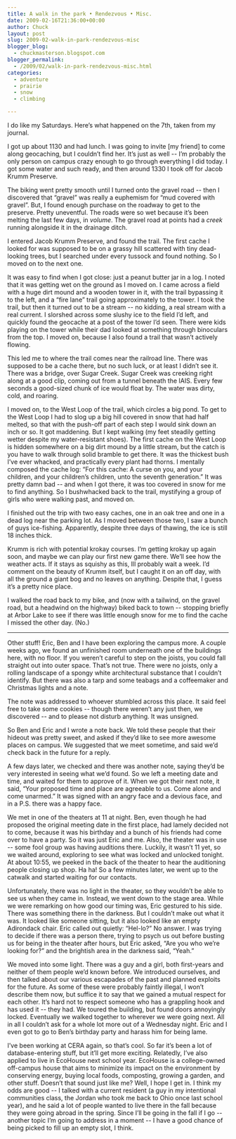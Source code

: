 ```yaml
---
title: A walk in the park • Rendezvous • Misc.
date: 2009-02-16T21:36:00+00:00
author: Chuck
layout: post
slug: 2009-02-walk-in-park-rendezvous-misc
blogger_blog:
  - chuckmasterson.blogspot.com
blogger_permalink:
  - /2009/02/walk-in-park-rendezvous-misc.html
categories:
  - adventure
  - prairie
  - snow
  - climbing

---
```

I do like my Saturdays. Here’s what happened on the 7th, taken from my journal.  

I got up about 1130 and had lunch. I was going to invite [my friend] to come
along geocaching, but I couldn’t find her. It’s just as well -- I’m probably
the only person on campus crazy enough to go through everything I did today. I
got some water and such ready, and then around 1330 I took off for Jacob Krumm
Preserve.  

The biking went pretty smooth until I turned onto the gravel road -- then I
discovered that “gravel” was really a euphemism for “mud covered with gravel”.
But, I found enough purchase on the roadway to get to the preserve. Pretty
uneventful. The roads were so wet because it’s been melting the last few days,
in _volume_. The gravel road at points had a _creek_ running alongside it in
the drainage ditch.  

I entered Jacob Krumm Preserve, and found the trail. The first cache I looked
for was supposed to be on a grassy hill scattered with tiny dead-looking trees,
but I searched under every tussock and found nothing. So I moved on to the next
one.  

It was easy to find when I got close: just a peanut butter jar in a log. I
noted that it was getting wet on the ground as I moved on. I came across a
field with a huge dirt mound and a wooden tower in it, with the trail bypassing
it to the left, and a “fire lane” trail going approximately to the tower. I
took the trail, but then it turned out to be a stream -- no kidding, a real
stream with a real current. I slorshed across some slushy ice to the field I’d
left, and quickly found the geocache at a post of the tower I’d seen. There
were kids playing on the tower while their dad looked at something through
binoculars from the top. I moved on, because I also found a trail that wasn’t
actively flowing.  

This led me to where the trail comes near the railroad line. There was supposed
to be a cache there, but no such luck, or at least I didn’t see it. There was a
bridge, over Sugar Creek. Sugar Creek was creeking right along at a good clip,
coming out from a tunnel beneath the IAIS. Every few seconds a good-sized chunk
of ice would float by. The water was dirty, cold, and roaring.  

I moved on, to the West Loop of the trail, which circles a big pond. To get to
the West Loop I had to slog up a big hill covered in snow that had half melted,
so that with the push-off part of each step I would sink down an inch or so. It
got maddening. But I kept walking (my feet steadily getting wetter despite my
water-resistant shoes). The first cache on the West Loop is hidden somewhere on
a big dirt mound by a little stream, but the catch is you have to walk through
solid bramble to get there. It was the thickest bush I’ve ever whacked, and
practically every plant had thorns. I mentally composed the cache log: “For
this cache: A curse on you, and your children, and your children’s children,
unto the seventh generation.” It was pretty damn bad -- and when I got there,
it was too covered in snow for me to find anything. So I bushwhacked back to
the trail, mystifying a group of girls who were walking past, and moved on.  

I finished out the trip with two easy caches, one in an oak tree and one in a
dead log near the parking lot. As I moved between those two, I saw a bunch of
guys ice-fishing. Apparently, despite three days of thawing, the ice is still
18 inches thick.  

Krumm is rich with potential krokay courses. I’m getting krokay up again soon,
and maybe we can play our first new game there. We’ll see how the weather acts.
If it stays as squishy as this, Ill probably wait a week. I’d comment on the
beauty of Krumm itself, but I caught it on an off day, with all the ground a
giant bog and no leaves on anything. Despite that, I guess it’s a pretty nice
place.  

I walked the road back to my bike, and (now with a tailwind, on the gravel
road, but a headwind on the highway) biked back to town -- stopping briefly at
Arbor Lake to see if there was little enough snow for me to find the cache I
missed the other day. (No.)

* * *

Other stuff!  Eric, Ben and I have been exploring the campus more. A couple
weeks ago, we found an unfinished room underneath one of the buildings here,
with no floor. If you weren’t careful to step on the joists, you could fall
straight out into outer space. That’s not true. There were no joists, only a
rolling landscape of a spongy white architectural substance that I couldn’t
identify. But there was also a tarp and some teabags and a coffeemaker and
Christmas lights and a note.  

The note was addressed to whoever stumbled across this place. It said feel free
to take some cookies -- though there weren’t any just then, we discovered --
and to please not disturb anything. It was unsigned.  

So Ben and Eric and I wrote a note back. We told these people that their
hideout was pretty sweet, and asked if they’d like to see more awesome places
on campus. We suggested that we meet sometime, and said we’d check back in the
future for a reply.  

A few days later, we checked and there was another note, saying they’d be very
interested in seeing what we’d found. So we left a meeting date and time, and
waited for them to approve of it. When we got their next note, it said, “Your
proposed time and place are agreeable to us. Come alone and come unarmed.” It
was signed with an angry face and a devious face, and in a P.S. there was a
happy face.  

We met in one of the theaters at 11 at night. Ben, even though he had proposed
the original meeting date in the first place, had lamely decided not to come,
because it was his birthday and a bunch of his friends had come over to have a
party. So it was just Eric and me. Also, the theater was in use -- some fool
group was having auditions there. Luckily, it wasn’t 11 yet, so we waited
around, exploring to see what was locked and unlocked tonight. At about 10:55,
we peeked in the back of the theater to hear the auditioning people closing up
shop. Ha ha! So a few minutes later, we went up to the catwalk and started
waiting for our contacts.  

Unfortunately, there was no light in the theater, so they wouldn’t be able to
see us when they came in. Instead, we went down to the stage area. While we
were remarking on how good our timing was, Eric gestured to his side. There was
something there in the darkness. But I couldn’t make out what it was. It looked
like someone sitting, but it also looked like an empty Adirondack chair. Eric
called out quietly: “Hel-lo?” No answer. I was trying to decide if there was a
person there, trying to psych us out before busting us for being in the theater
after hours, but Eric asked, “Are you who we’re looking for?” and the brightish
area in the darkness said, “Yeah.”  

We moved into some light. There was a guy and a girl, both first-years and
neither of them people we’d known before. We introduced ourselves, and then
talked about our various escapades of the past and planned exploits for the
future. As some of these were probably faintly illegal, I won’t describe them
now, but suffice it to say that we gained a mutual respect for each other. It’s
hard not to respect someone who has a grappling hook and has used it -- they
had. We toured the building, but found doors annoyingly locked. Eventually we
walked together to wherever we were going next. All in all I couldn’t ask for a
whole lot more out of a Wednesday night. Eric and I even got to go to Ben’s
birthday party and harass him for being lame.  

I’ve been working at CERA again, so that’s cool. So far it’s been a lot of
database-entering stuff, but it’ll get more exciting. Relatedly, I’ve also
applied to live in EcoHouse next school year. EcoHouse is a college-owned
off-campus house that aims to minimize its impact on the environment by
conserving energy, buying local foods, composting, growing a garden, and other
stuff. Doesn’t that sound just like me? Well, I hope I get in. I think my odds
are good -- I talked with a current resident (a guy in my intentional
communities class, the Jordan who took me back to Ohio once last school year),
and he said a lot of people wanted to live there in the fall because they were
going abroad in the spring. Since I’ll be going in the fall if I go -- another
topic I’m going to address in a moment -- I have a good chance of being picked
to fill up an empty slot, I think.  

